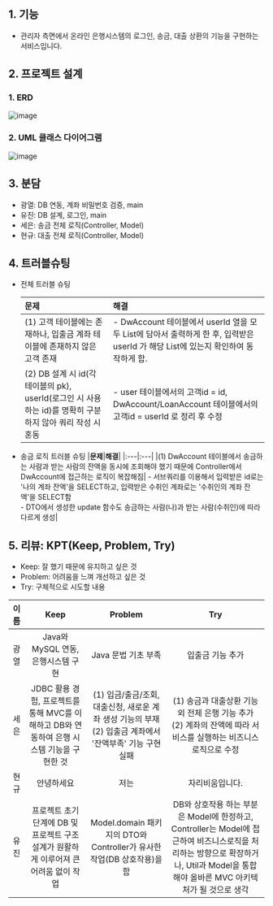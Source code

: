 ## 1. 기능
- 관리자 측면에서 온라인 은행시스템의 로그인, 송금, 대출 상환의 기능을 구현하는 서비스입니다.

## 2. 프로젝트 설계
### 1. ERD
![image](https://github.com/wkdyujin/Java-BankSystem/assets/151622822/c6576524-3d6c-449e-9b24-8e92ee257134)

### 2. UML 클래스 다이어그램
![image](https://github.com/wkdyujin/Java-BankSystem/assets/69359774/82752ece-a0b2-4500-89ce-0eb965e9500c)


## 3. 분담
- 광열: DB 연동, 계좌 비밀번호 검증, main
- 유진: DB 설계, 로그인, main
- 세은: 송금 전체 로직(Controller, Model)
- 현규: 대출 전체 로직(Controller, Model)

## 4. 트러블슈팅
- 전체 트러블 슈팅
  
  |**문제**|**해결**|
  |:---|:---|
  |(1) 고객 테이블에는 존재하나, 입출금 계좌 테이블에 존재하지 않은 고객 존재|- DwAccount 테이블에서 userId 열을 모두 List에 담아서 출력하게 한 후, 입력받은 userId 가 해당 List에 있는지 확인하여 동작하게 함.|
  |(2) DB 설계 시 id(각 테이블의 pk), userId(로그인 시 사용하는 id)를 명확히 구분하지 않아 쿼리 작성 시 혼동|- user 테이블에서의 고객id = id, DwAccount/LoanAccount 테이블에서의 고객id = userId 로 정리 후 수정|
- 송금 로직 트러블 슈팅
  |**문제**|**해결**|
  |:---|:---|
  |(1) DwAccount 테이블에서 송금하는 사람과 받는 사람의 잔액을 동시에 조회해야 했기 때문에 Controller에서 DwAccount에 접근하는 로직이 복잡해짐| - 서브쿼리를 이용해서 입력받은 id로는 '나의 계좌 잔액'을 SELECT하고, 입력받은 수취인 계좌로는 '수취인의 계좌 잔액'을 SELECT함 <br/> - DTO에서 생성한 update 함수도 송금하는 사람(나)과 받는 사람(수취인)에 따라 다르게 생성|


## 5. 리뷰: KPT(Keep, Problem, Try)
- Keep: 잘 했기 때문에 유지하고 싶은 것
- Problem: 어려움을 느껴 개선하고 싶은 것
- Try: 구체적으로 시도할 내용

|**이름**|**Keep**|**Problem**|**Try**|
|:---:|:---:|:---:|:---:|
|광열|Java와 MySQL 연동, 은행시스템 구현|Java 문법 기초 부족|입출금 기능 추가|
|세은|JDBC 활용 경험, 프로젝트를 통해 MVC를 이해하고 DB와 연동하여 은행 시스템 기능을 구현한 것|(1) 입금/출금/조회, 대출신청, 새로운 계좌 생성 기능의 부재 <br/> (2) 입출금 계좌에서 '잔액부족' 기능 구현 실패|(1) 송금과 대출상환 기능 외 전체 은행 기능 추가 <br/> (2) 계좌의 잔액에 따라 서비스를 실행하는 비즈니스 로직으로 수정|
|현규|안녕하세요|저는|자리비움입니다.|
|유진|프로젝트 초기 단계에 DB 및 프로젝트 구조 설계가 원활하게 이루어져 큰 어려움 없이 작업|Model.domain 패키지의 DTO와 Controller가 유사한 작업(DB 상호작용)을 함|DB와 상호작용 하는 부분은 Model에 한정하고, Controller는 Model에 접근하여 비즈니스로직을 처리하는 방향으로 확장하거나, Util과 Model을 통합해야 올바른 MVC 아키텍처가 될 것으로 생각|
